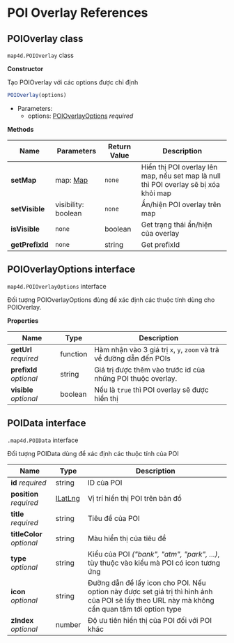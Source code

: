 # POI Overlay References

## POIOverlay class

`map4d.POIOverlay` class

**Constructor** 

Tạo POIOverlay với các options được chỉ định

```js
POIOverlay(options)
```

- Parameters:
  - options: [POIOverlayOptions](/reference/poi-overlay?id=poioverlayoptions-interface) *required*

**Methods**

| Name           | Parameters                              | Return Value | Description                                                                          |
|----------------|-----------------------------------------|--------------|--------------------------------------------------------------------------------------|
| **setMap**     | map: [Map](/reference/map?id=map-class) | `none`       | Hiển thị POI overlay lên map, nếu set map là null thì POI overlay sẽ bị xóa khỏi map |
| **setVisible** | visibility: boolean                     | `none`       | Ẩn/hiện POI overlay trên map                                                         |
| **isVisible**  | `none`                                  | boolean      | Get trạng thái ẩn/hiện của overlay                                                   |
| **getPrefixId**| `none`                                  | string       | Get prefixId                                                                         |


## POIOverlayOptions interface

`map4d.POIOverlayOptions` interface

Đối tượng POIOverlayOptions đùng để xác định các thuộc tính dùng cho POIOverlay.

**Properties**

| Name                    | Type     | Description                                                          |
|-------------------------|----------|----------------------------------------------------------------------|
| **getUrl** *required*   | function | Hàm nhận vào 3 giá trị `x`, `y`, `zoom` và trả về đường dẫn đến POIs |
| **prefixId** *optional* | string   | Giá trị được thêm vào trước id của những POI thuộc overlay.          |
| **visible** *optional*  | boolean  | Nếu là `true` thì POI overlay sẽ được hiển thị                       |


## POIData interface

`.map4d.POIData` interface

Đối tượng POIData dùng để xác định các thuộc tính của POI

| Name                      | Type                                         | Description                                                                                                                                   |
|---------------------------|----------------------------------------------|-----------------------------------------------------------------------------------------------------------------------------------------------|
| **id** *required*         | string                                       | ID của POI                                                                                                                                    |
| **position** *required*   | [ILatLng](/reference/coordinates?id=ilatlng) | Vị trí hiển thị POI trên bản đồ                                                                                                               |
| **title** *required*      | string                                       | Tiêu đề của POI                                                                                                                               |
| **titleColor** *optional* | string                                       | Màu hiển thị của tiêu đề                                                                                                                      |
| **type** *optional*       | string                                       | Kiểu của POI *("bank", "atm", "park", ...)*, tùy thuộc vào kiểu mà POI có icon tương ứng                                                      |
| **icon** *optional*       | string                                       | Đường dẫn để lấy icon cho POI. Nếu option này được set giá trị thì hình ảnh của POI sẽ lấy theo URL này mà không cần quan tâm tới option type |
| **zIndex** *optional*     | number                                       | Độ ưu tiên hiển thị của POI đối với POI khác                                                                                                  |

